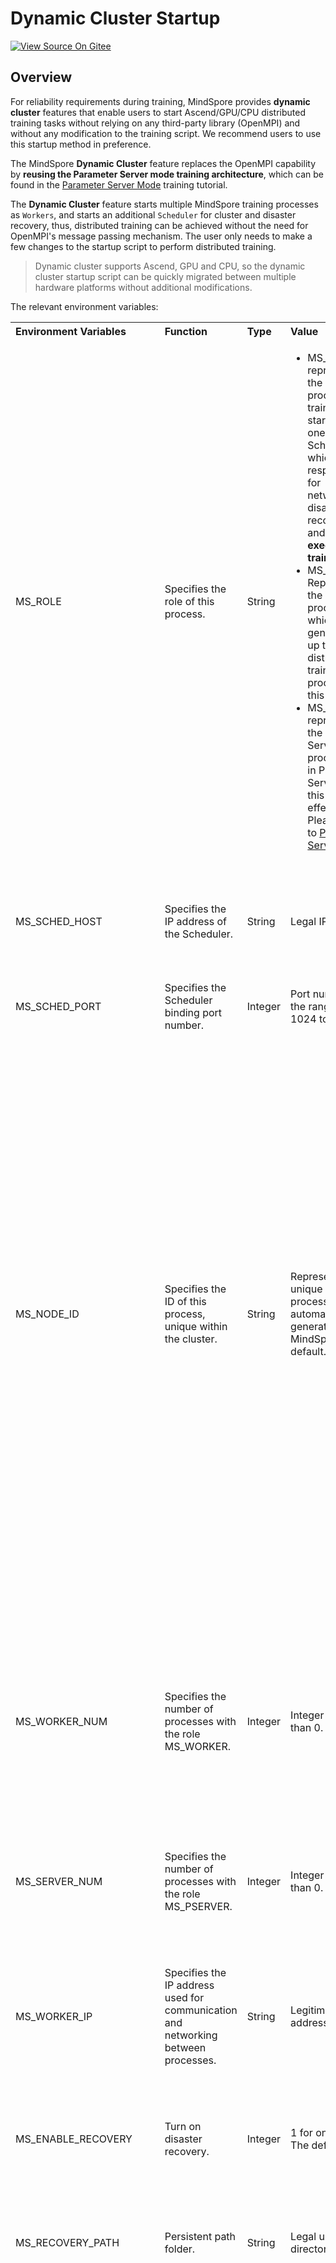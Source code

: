 # Dynamic Cluster Startup

[![View Source On Gitee](https://mindspore-website.obs.cn-north-4.myhuaweicloud.com/website-images/r2.3.0rc2/resource/_static/logo_source_en.svg)](https://gitee.com/mindspore/docs/blob/r2.3.0rc2/tutorials/experts/source_en/parallel/dynamic_cluster.md)

## Overview

For reliability requirements during training, MindSpore provides **dynamic cluster** features that enable users to start Ascend/GPU/CPU distributed training tasks without relying on any third-party library (OpenMPI) and without any modification to the training script. We recommend users to use this startup method in preference.

The MindSpore **Dynamic Cluster** feature replaces the OpenMPI capability by **reusing the Parameter Server mode training architecture**, which can be found in the [Parameter Server Mode](https://mindspore.cn/tutorials/experts/en/r2.3.0rc2/parallel/parameter_server_training.html) training tutorial.

The **Dynamic Cluster** feature starts multiple MindSpore training processes as `Workers`, and starts an additional `Scheduler` for cluster and disaster recovery, thus, distributed training can be achieved without the need for OpenMPI's message passing mechanism. The user only needs to make a few changes to the startup script to perform distributed training.

> Dynamic cluster supports Ascend, GPU and CPU, so the dynamic cluster startup script can be quickly migrated between multiple hardware platforms without additional modifications.

The relevant environment variables:

<table align="center">
    <tr>
        <th align="left">Environment Variables</th>
        <th align="left">Function</th>
        <th align="left">Type</th>
        <th align="left">Value</th>
        <th align="left">Description</th>
    </tr>
    <tr>
        <td align="left" style="white-space:nowrap">MS_ROLE</td>
        <td align="left">Specifies the role of this process.</td>
        <td align="left" style="white-space:nowrap">String</td>
        <td align="left">
            <ul>
                <li>MS_SCHED: represents the Scheduler process. A training task starts only one Scheduler, which is responsible for networking, disaster recovery, etc., and <b>does not execute training code</b>.</li>
                <li>MS_WORKER: Represents the Worker process, which generally sets up the distributed training process for this role.</li>
                <li>MS_PSERVER: represents the Parameter Server process. Only in Parameter Server mode this role is effective. Please refer to <a href="https://mindspore.cn/tutorials/experts/en/r2.3.0rc2/parallel/parameter_server_training.html">Parameter Server Mode</a>.</li>
            </ul>
        </td>
        <td align="left">The Worker and Parameter Server processes register with the Scheduler process to complete the networking.</td>
    </tr>
    <tr>
        <td align="left" style="white-space:nowrap">MS_SCHED_HOST</td>
        <td align="left">Specifies the IP address of the Scheduler.</td>
        <td align="left" style="white-space:nowrap">String</td>
        <td align="left">Legal IP address.</td>
        <td align="left">IPv6 addresses are only supported on `Ascend` platform in current version. In IPv6 case, environment variable <b>MS_HCCL_CM_INIT</b> must be set to true.</td>
    </tr>
    <tr>
        <td align="left" style="white-space:nowrap">MS_SCHED_PORT</td>
        <td align="left">Specifies the Scheduler binding port number.</td>
        <td align="left" style="white-space:nowrap">Integer</td>
        <td align="left">Port number in the range of 1024 to 65535.</td>
        <td align="left"></td>
    </tr>
    <tr>
        <td align="left" style="white-space:nowrap">MS_NODE_ID</td>
        <td align="left">Specifies the ID of this process, unique within the cluster.</td>
        <td align="left" style="white-space:nowrap">String</td>
        <td align="left">Represents the unique ID of this process, which is automatically generated by MindSpore by default.</td>
        <td align="left">
            MS_NODE_ID needs to be set in the following cases. Normally it does not need to be set and is automatically generated by MindSpore:
            <ul>
                <li>Enable Disaster Recovery Scenario: Disaster recovery requires obtaining the current process ID and thus re-registering with the Scheduler.</li>
                <li>Enable GLOG log redirection scenario: In order to ensure that the logs of each training process are saved independently, it is necessary to set the process ID, which is used as the log saving path suffix.</li>
                <li>Specify process rank id scenario: users can specify the rank id of this process by setting MS_NODE_ID to some integer.</li>
            </ul>
        </td>
    </tr>
    <tr>
        <td align="left" style="white-space:nowrap">MS_WORKER_NUM</td>
        <td align="left">Specifies the number of processes with the role MS_WORKER.</td>
        <td align="left" style="white-space:nowrap">Integer</td>
        <td align="left">Integer greater than 0.</td>
        <td align="left">
            The number of Worker processes started by the user should be equal to the value of this environment variable. If it is less than this value, the networking fails. If it is greater than this value, the Scheduler process will complete the networking according to the order of Worker registration, and the redundant Worker processes will fail to start.
        </td>
    </tr>
    <tr>
        <td align="left" style="white-space:nowrap">MS_SERVER_NUM</td>
        <td align="left">Specifies the number of processes with the role MS_PSERVER.</td>
        <td align="left" style="white-space:nowrap">Integer</td>
        <td align="left">Integer greater than 0.</td>
        <td align="left">Only set in Parameter Server training mode.</td>
    </tr>
    <tr>
        <td align="left" style="white-space:nowrap">MS_WORKER_IP</td>
        <td align="left">Specifies the IP address used for communication and networking between processes.</td>
        <td align="left" style="white-space:nowrap">String</td>
        <td align="left">Legitimate IP address.</td>
        <td align="left">This environment variable must be set when using IPv6. But when MS_SCHED_HOST is set to <b>::1</b>(Representing local loopback interface in IPv6), there's no need to set MS_WORKER_IP because MindSpore will use local loopback interface to communicate by default.</td>
    </tr>
    <tr>
        <td align="left" style="white-space:nowrap">MS_ENABLE_RECOVERY</td>
        <td align="left">Turn on disaster recovery.</td>
        <td align="left" style="white-space:nowrap">Integer</td>
        <td align="left">1 for on, 0 for off. The default is 0.</td>
        <td align="left"></td>
    </tr>
    <tr>
        <td align="left" style="white-space:nowrap">MS_RECOVERY_PATH</td>
        <td align="left">Persistent path folder.</td>
        <td align="left" style="white-space:nowrap">String</td>
        <td align="left">Legal user directory.</td>
        <td align="left">The Worker and Scheduler processes perform the necessary persistence during execution, such as node information for restoring the networking and training the intermediate state of the service, and are saved via files.</td>
    </tr>
    <tr>
        <td align="left" style="white-space:nowrap">MS_HCCL_CM_INIT</td>
        <td align="left">Whether to use the CM method to initialize the HCCL.</td>
        <td align="left" style="white-space:nowrap">Integer</td>
        <td align="left">1 for yes, other values for no. The default is no.</td>
        <td align="left">This environment variable is only recommended to be turned on for <b>Ascend hardware platforms with a large number of communication domains</b>. Turning on this environment variable reduces the memory footprint of the HCCL collection of communication libraries, and the training tasks are executed in the same way as <b>rank table</b> startup method.<br>When it is set to 1, the graph compilation level can not be O0, otherwise <code>Environment variable settings conflict</code> exception will be thrown by MindSpore.</td>
    </tr>
    <tr>
        <td align="left" style="white-space:nowrap">MS_ENABLE_LCCL</td>
        <td align="left">Whether to use LCCL as communication library.</td>
        <td align="left" style="white-space:nowrap">Integer</td>
        <td align="left">1 for yes, other values for no. The default is no.</td>
        <td align="left">The LCCL communication library currently only supports single-machine multi-card scenario and must be executed when the graph compilation level is O0. LCCL does not support creating sub communication groups.</td>
    </tr>
    <tr>
        <td align="left" style="white-space:nowrap">MS_TOPO_TIMEOUT</td>
        <td align="left">Cluster networking phase timeout time in seconds.</td>
        <td align="left" style="white-space:nowrap">Integer</td>
        <td align="left">The default is 30 minutes.</td>
        <td align="left">This value represents that all nodes can register to the scheduler within this time window. If the time window is exceeded, registration will fail and if the number of nodes does not meet the requirements, cluster networking will fail. We suggest users to configure this environment variable when the cluster is in large-scale.</td>
    </tr>
    <tr>
        <td align="left" style="white-space:nowrap">MS_NODE_TIMEOUT</td>
        <td align="left">Node heartbeat timeout in seconds。</td>
        <td align="left" style="white-space:nowrap">Integer</td>
        <td align="left">The default is 300 seconds.</td>
        <td align="left">This value represents the heartbeat timeout time between the scheduler and the worker. If there are no heartbeat messages within this time window, the cluster will exit abnormally.</td>
    </tr>
    <tr>
        <td align="left" style="white-space:nowrap">MS_RECEIVE_MSG_TIMEOUT</td>
        <td align="left">Node timeout for receiving messages in seconds.</td>
        <td align="left" style="white-space:nowrap">Integer</td>
        <td align="left">The default is 300 seconds.</td>
        <td align="left">This value represents the timeout window for the node to receive messages from the other end. If there is no message response within the time window, an empty message is returned.</td>
    </tr>
</table>

> The environment variables `MS_SCHED_HOST`, `MS_SCHED_PORT`, and `MS_WORKER_NUM` need to be consistent in their contents, or else the networking will fail due to the inconsistency in the configurations of the processes.

## Operation Practice

Dynamic cluster startup scripts are consistent across hardware platforms. The following is an example of how to write a startup script for Ascend:

> You can download the full sample code here: [startup_method](https://gitee.com/mindspore/docs/tree/r2.3.0rc2/docs/sample_code/startup_method).

The directory structure is as follows:

```text
└─ sample_code
    ├─ startup_method
       ├── net.py
       ├── run_dynamic_cluster.sh
       ├── run_dynamic_cluster_1.sh
       ├── run_dynamic_cluster_2.sh
    ...
```

`net.py` is defining the network structure and training process, and `run_dynamic_cluster.sh`, `run_dynamic_cluster_1.sh` and `run_dynamic_cluster_2.sh` are executing scripts.

### 1. Preparing Python Training Scripts

Here, as an example of data parallel, a recognition network is trained for the MNIST dataset.

First specify the operation mode, hardware device, etc. Unlike single card scripts, parallel scripts also need to specify configuration items such as parallel mode and initialize HCCL, NCCL or MCCL communication via `init()`. If you don't set `device_target` here, it will be automatically specified as the backend hardware device corresponding to the MindSpore package.

```python
import mindspore as ms
from mindspore.communication import init

ms.set_context(mode=ms.GRAPH_MODE)
ms.set_auto_parallel_context(parallel_mode=ms.ParallelMode.DATA_PARALLEL, gradients_mean=True)
init()
ms.set_seed(1)
```

Then build the following network:

```python
from mindspore import nn

class Network(nn.Cell):
    def __init__(self):
        super().__init__()
        self.flatten = nn.Flatten()
        self.fc = nn.Dense(28*28, 10, weight_init="normal", bias_init="zeros")
        self.relu = nn.ReLU()

    def construct(self, x):
        x = self.flatten(x)
        logits = self.relu(self.fc(x))
        return logits
net = Network()
```

Finally, the dataset is processed and the training process is defined:

```python
import os
from mindspore import nn
import mindspore as ms
import mindspore.dataset as ds
from mindspore.communication import get_rank, get_group_size

def create_dataset(batch_size):
    dataset_path = os.getenv("DATA_PATH")
    rank_id = get_rank()
    rank_size = get_group_size()
    dataset = ds.MnistDataset(dataset_path, num_shards=rank_size, shard_id=rank_id)
    image_transforms = [
        ds.vision.Rescale(1.0 / 255.0, 0),
        ds.vision.Normalize(mean=(0.1307,), std=(0.3081,)),
        ds.vision.HWC2CHW()
    ]
    label_transform = ds.transforms.TypeCast(ms.int32)
    dataset = dataset.map(image_transforms, 'image')
    dataset = dataset.map(label_transform, 'label')
    dataset = dataset.batch(batch_size)
    return dataset

data_set = create_dataset(32)
loss_fn = nn.CrossEntropyLoss()
optimizer = nn.SGD(net.trainable_params(), 1e-2)

def forward_fn(data, label):
    logits = net(data)
    loss = loss_fn(logits, label)
    return loss, logits

grad_fn = ms.value_and_grad(forward_fn, None, net.trainable_params(), has_aux=True)
grad_reducer = nn.DistributedGradReducer(optimizer.parameters)

for epoch in range(10):
    i = 0
    for data, label in data_set:
        (loss, _), grads = grad_fn(data, label)
        grads = grad_reducer(grads)
        optimizer(grads)
        if i % 10 == 0:
            print("epoch: %s, step: %s, loss is %s" % (epoch, i, loss))
        i += 1
```

### 2. Preparing the Startup Script

#### Single-Machine Multi-Card

The content of the single-machine multi-card startup script [run_dynamic_cluster.sh](https://gitee.com/mindspore/docs/blob/r2.3.0rc2/docs/sample_code/startup_method/run_dynamic_cluster.sh) is as follows. Taking the single-machine 8-card as an example:

```bash
EXEC_PATH=$(pwd)
if [ ! -d "${EXEC_PATH}/MNIST_Data" ]; then
    if [ ! -f "${EXEC_PATH}/MNIST_Data.zip" ]; then
        wget http://mindspore-website.obs.cn-north-4.myhuaweicloud.com/notebook/datasets/MNIST_Data.zip
    fi
    unzip MNIST_Data.zip
fi
export DATA_PATH=${EXEC_PATH}/MNIST_Data/train/

rm -rf device
mkdir device
echo "start training"

# Start 8 Worker training processes in a loop
for((i=0;i<8;i++));
do
    export MS_WORKER_NUM=8          # Set the number of Worker processes in the cluster to 8
    export MS_SCHED_HOST=127.0.0.1  # Set the Scheduler IP address to the local loop address
    export MS_SCHED_PORT=8118       # Set Scheduler port
    export MS_ROLE=MS_WORKER        # Set the started process to the MS_WORKER role
    export MS_NODE_ID=$i                      # Set process id, optional
    python ./net.py > device/worker_$i.log 2>&1 &                            # Start training script
done

# Start 1 Scheduler process
export MS_WORKER_NUM=8              # Set the number of Worker processes in the cluster to 8
export MS_SCHED_HOST=127.0.0.1      # Set the Scheduler IP address to the local loop address
export MS_SCHED_PORT=8118           # Set Scheduler port
export MS_ROLE=MS_SCHED             # Set the started process to the MS_SCHED role
python ./net.py > device/scheduler.log 2>&1 &     # Start training script
```

> The training scripts for the Scheduler and Worker processes are identical in content and startup method, because the internal processes of the two roles are handled differently in MindSpore. Users simply pull up the process in the normal training manner, without modifying the Python code by role. This is one of the reasons why dynamic cluster startup scripts can be consistent across multiple hardware platforms.

A single-machine 8-card distributed training can be executed by executing the following command:

```bash
bash run_dynamic_cluster.sh
```

The script will run in the background, the log file will be saved to the device directory and the result will be saved in the worker_*.log and is as follows:

```text
epoch: 0, step: 0, loss is 2.3499548
epoch: 0, step: 10, loss is 1.6682479
epoch: 0, step: 20, loss is 1.4237018
epoch: 0, step: 30, loss is 1.0437132
epoch: 0, step: 40, loss is 1.0643986
epoch: 0, step: 50, loss is 1.1021575
epoch: 0, step: 60, loss is 0.8510884
epoch: 0, step: 70, loss is 1.0581372
epoch: 0, step: 80, loss is 1.0076828
epoch: 0, step: 90, loss is 0.88950706
...
```

#### Multi-Machine Multi-Card

The startup script needs to be split in the multi-machine training scenario. The following is an example of performing 2-machine 8-card training, with each machine executing the startup 4 Worker:

The script [run_dynamic_cluster_1.sh](https://gitee.com/mindspore/docs/blob/r2.3.0rc2/docs/sample_code/startup_method/run_dynamic_cluster_1.sh) starts 1 `Scheduler` process and 4 `Worker` processes on node 1:

```bash
EXEC_PATH=$(pwd)
if [ ! -d "${EXEC_PATH}/MNIST_Data" ]; then
    if [ ! -f "${EXEC_PATH}/MNIST_Data.zip" ]; then
        wget http://mindspore-website.obs.cn-north-4.myhuaweicloud.com/notebook/datasets/MNIST_Data.zip
    fi
    unzip MNIST_Data.zip
fi
export DATA_PATH=${EXEC_PATH}/MNIST_Data/train/

rm -rf device
mkdir device
echo "start training"

# Start Worker1 to Worker4, 4 Worker training processes in a loop
for((i=0;i<4;i++));
do
    export MS_WORKER_NUM=8                    # Set the total number of Worker processes in the cluster to 8 (including other node processes)
    export MS_SCHED_HOST=<node_1 ip address>  # Set the Scheduler IP address to the Node 1 IP address
    export MS_SCHED_PORT=8118                 # Set the Scheduler port
    export MS_ROLE=MS_WORKER                  # Set the startup process to the MS_WORKER role
    export MS_NODE_ID=$i                      # Set process id, optional
    python ./net.py > device/worker_$i.log 2>&1 &                                    # Start training script
done

# Start 1 Scheduler process on node 1
export MS_WORKER_NUM=8                        # Set the total number of Worker processes in the cluster to 8 (including other node processes)
export MS_SCHED_HOST=<node_1 ip address>      # Set the Scheduler IP address to the Node 1 IP address
export MS_SCHED_PORT=8118                     # Set the Scheduler port
export MS_ROLE=MS_SCHED                       # Set the startup process to the MS_SCHED role
python ./net.py > device/scheduler.log 2>&1 &    # Start training script
```

The script [run_dynamic_cluster_2.sh](https://gitee.com/mindspore/docs/blob/r2.3.0rc2/docs/sample_code/startup_method/run_dynamic_cluster_2.sh) starts `Worker5` to `Worker8` on node 2 (without executing Scheduler):

```bash
EXEC_PATH=$(pwd)
if [ ! -d "${EXEC_PATH}/MNIST_Data" ]; then
    if [ ! -f "${EXEC_PATH}/MNIST_Data.zip" ]; then
        wget http://mindspore-website.obs.cn-north-4.myhuaweicloud.com/notebook/datasets/MNIST_Data.zip
    fi
    unzip MNIST_Data.zip
fi
export DATA_PATH=${EXEC_PATH}/MNIST_Data/train/

rm -rf device
mkdir device
echo "start training"

# Start Worker5 to Worker8, 4 Worker training processes in a loop
for((i=4;i<8;i++));
do
    export MS_WORKER_NUM=8                    # Set the total number of Worker processes in the cluster to 8 (including other node processes)
    export MS_SCHED_HOST=<node_1 ip address>  # Set the Scheduler IP address to the Node 1 IP address
    export MS_SCHED_PORT=8118                 # Set the Scheduler port
    export MS_ROLE=MS_WORKER                  # Set the startup process to the MS_WORKER role
    export MS_NODE_ID=$i                      # Set process id, optional
    python ./net.py > device/worker_$i.log 2>&1 &                             # Start training script
done
```

> The multi-machine task `MS_WORKER_NUM` should be the total number of Worker nodes in the cluster.
> To keep the inter-node network connected, use the `telnet <scheduler ip> <scheduler port>` command to test whether this node is connected to the started Scheduler node.

Execute on Node 1:

```bash
bash run_dynamic_cluster_1.sh
```

Execute on Node 2:

```bash
bash run_dynamic_cluster_2.sh
```

That is, you can perform 2-machine 8-card distributed training tasks.

## Disaster Recovery

Dynamic cluster supports disaster recovery under data parallel. In a parallel training scenario with multi-card data, if a process quits abnormally, the training can be continued after pulling up the corresponding script of the corresponding process again, and the accuracy convergence will not be affected. Disaster recovery configuration and samples can be found in the [Disaster Recovery in Dynamic Cluster Scenarios](https://www.mindspore.cn/tutorials/experts/en/r2.3.0rc2/parallel/disaster_recover.html) tutorial.

## Security Authentication

Dynamic cluster also supports the **Secure Encrypted Channel** feature, which supports the `TLS/SSL` protocol to satisfy users security needs. By default, the secure encrypted channel is turned off. If you need to turn it on, call init() only after configuring the secure encrypted channel correctly via `set_ps_context`, otherwise the initialization of the networking will fail. If you want to use the secure Encrypted channel, please configure it:

`set_ps_context(config_file_path="/path/to/config_file.json", enable_ssl=True, client_password="123456", server_password="123456")`

The `config.json` configuration file specified by `config_file_path` needs to add the following fields:

```json
{
  "server_cert_path": "server.p12",
  "crl_path": "",
  "client_cert_path": "client.p12",
  "ca_cert_path": "ca.crt",
  "cipher_list": "ECDHE-R SA-AES128-GCM-SHA256:ECDHE-ECDSA-AES128-GCM-SHA256:ECDHE-RSA-AES256-GCM-SHA384:ECDHE-ECDSA-AES256-GCM-SHA384:DHE-RSA-AES128-GCM-SHA256:DHE-DSS-AES128-GCM-SHA256:DHE-RSA-AES256-GCM-SHA384:DHE-DSS-AES256-GCM-SHA384:DHE-PSK-AES128-GCM-SHA256:DHE-PSK-AES256-GCM-SHA384:DHE-PSK-CHACHA20-POLY1305:ECDHE-RSA-CHACHA20-POLY1305:ECDHE-PSK-CHACHA20-POLY1305:DHE-RSA-AES128-CCM:DHE-RSA-AES256-CCM:DHE-RSA-CHACHA20-POLY1305:DHE-PSK-AES128-CCM:DHE-PSK-AES256-CCM:ECDHE-ECDSA-AES128-CCM:ECDHE-ECDSA-AES256-CCM:ECDHE-ECDSA-CHACHA20-POLY1305",
  "cert_expire_warning_time_in_day": 90
}
```

- `server_cert_path`: The path to the p12 file (SSL-specific certificate file) that contains the cipher text of the certificate and the secret key on the server side.
- `crl_path`: The file path to the revocation list (used to distinguish invalid untrusted certificates from valid trusted certificates).
- `client_cert_path`: The client contains the path to the p12 file (SSL-specific certificate file) with the cipher text of the certificate and secret key.
- `ca_cert_path`: The path to root certificate
- `cipher_list`: Cipher suite (list of supported SSL encrypted types)
- `cert_expire_warning_time_in_da`: The warning time of certificate expiration.

The secret key in the p12 file is stored in cipher text, and the password needs to be passed in when starting. Please refer to the Python API [mindspore.set_ps_context](https://www.mindspore.cn/docs/en/r2.3.0rc2/api_python/mindspore/mindspore.set_ps_context.html#mindspore.set_ps_context) for the `client_password` and `server_password` fields.
